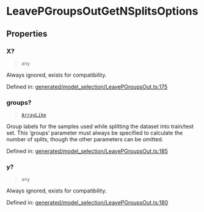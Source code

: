 # LeavePGroupsOutGetNSplitsOptions

## Properties

### X?

> `any`

Always ignored, exists for compatibility.

Defined in:  [generated/model\_selection/LeavePGroupsOut.ts:175](https://github.com/transitive-bullshit/scikit-learn-ts/blob/122b3c0/packages/sklearn/src/generated/model_selection/LeavePGroupsOut.ts#L175)

### groups?

> [`ArrayLike`](../types/ArrayLike.md)

Group labels for the samples used while splitting the dataset into train/test set. This ‘groups’ parameter must always be specified to calculate the number of splits, though the other parameters can be omitted.

Defined in:  [generated/model\_selection/LeavePGroupsOut.ts:185](https://github.com/transitive-bullshit/scikit-learn-ts/blob/122b3c0/packages/sklearn/src/generated/model_selection/LeavePGroupsOut.ts#L185)

### y?

> `any`

Always ignored, exists for compatibility.

Defined in:  [generated/model\_selection/LeavePGroupsOut.ts:180](https://github.com/transitive-bullshit/scikit-learn-ts/blob/122b3c0/packages/sklearn/src/generated/model_selection/LeavePGroupsOut.ts#L180)
